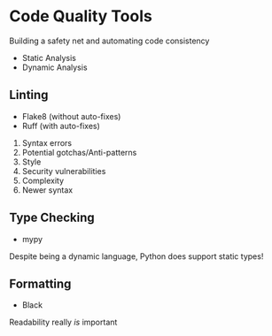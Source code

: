 # Code Quality Tools

Building a safety net and automating code consistency

* Static Analysis
* Dynamic Analysis

## Linting

* Flake8 (without auto-fixes)
* Ruff (with auto-fixes)

1. Syntax errors
2. Potential gotchas/Anti-patterns
3. Style
4. Security vulnerabilities
5. Complexity
6. Newer syntax

## Type Checking

* mypy

Despite being a dynamic language, Python does support static types!

## Formatting

* Black

Readability really *is* important
